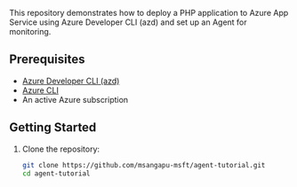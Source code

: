 This repository demonstrates how to deploy a PHP application to Azure App Service using Azure Developer CLI (azd) and set up an Agent for monitoring.

## Prerequisites

- [Azure Developer CLI (azd)](https://learn.microsoft.com/en-us/azure/developer/azure-developer-cli/install-azd)
- [Azure CLI](https://docs.microsoft.com/en-us/cli/azure/install-azure-cli)
- An active Azure subscription

## Getting Started

1. Clone the repository:
   ```bash
   git clone https://github.com/msangapu-msft/agent-tutorial.git
   cd agent-tutorial
